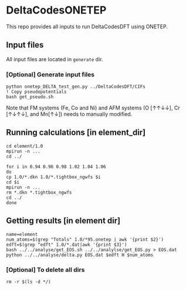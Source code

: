 # DeltaCodesONETEP

This repo provides all inputs to run DeltaCodesDFT using ONETEP.

## Input files
All input files are located in `generate` dir.

### [Optional] Generate input files
```
python onetep_DELTA_test_gen.py ../DeltaCodesDFT/CIFs
! Copy pseudopotentials
bash get_pseudo.sh
```
Note that FM systems (Fe, Co and Ni) and AFM systems (O [↑↑↓↓], Cr [↑↓↑↓], and 
Mn[↑↓]) needs to manually modified.

## Running calculations [in element_dir]
```
cd element/1.0
mpirun -n ...
cd ../

for i in 0.94 0.96 0.98 1.02 1.04 1.06
do
cp 1.0/*.dkn 1.0/*.tightbox_ngwfs $i
cd $i
mpirun -n ...
rm *.dkn *.tightbox_ngwfs
cd ../
done
```

## Getting results [in element dir]
```
name=element
num_atoms=$(grep "Totals" 1.0/*95.onetep | awk '{print $2}')
edft=$(grep "edft" 1.0/*.dat|awk '{print $3}')
bash ../../analyse/get_EOS.sh ../../analylse/get_EOS.py > EOS.dat
python ../../analyse/delta.py EOS.dat $edft H $num_atoms
```

### [Optional] To delete all dirs
```
rm -r $(ls -d */)
```
